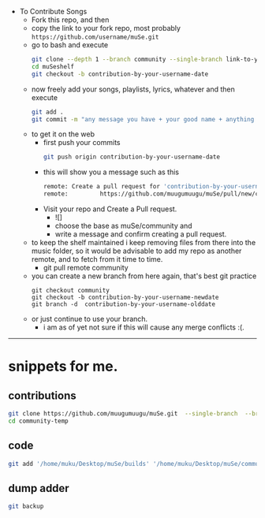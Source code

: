 + To Contribute Songs
	+ Fork this repo, and then
	+ copy the link to your fork repo, most probably ```https://github.com/username/muSe.git```
	+ go to bash and execute
		```bash
		git clone --depth 1 --branch community --single-branch link-to-your-fork muSeshelf
		cd muSeshelf
		git checkout -b contribution-by-your-username-date
		```
	+ now freely add your songs, playlists, lyrics, whatever and then execute
		```bash
		git add .
		git commit -m "any message you have + your good name + anything u wanna mention"
	+ to get it on the web
		+ first  push your commits
			```bash
			git push origin contribution-by-your-username-date
			```
		+ this will show you a message such as this
			```bash
			remote: Create a pull request for 'contribution-by-your-username-date' on GitHub by visiting:
			remote:     	https://github.com/muugumuugu/muSe/pull/new/contribution-by-your-username-date
			```
		+ Visit your repo and Create a Pull request.
			+ ![]
			+ choose the base as muSe/community and
			+ write a message and confirm creating a pull request.
	+ to keep the shelf maintained i keep removing files from there into the music folder, so it would be advisable to add my repo as another remote, and to fetch from it time to time.
		+ git pull remote community
	+ you can create a new branch from here again, that's best git practice
		```
		git checkout community
		git checkout -b contribution-by-your-username-newdate
		git branch -d  contribution-by-your-username-olddate
		```
	+ or just continue to use your branch.
		+ i am as of yet not sure if this will cause any merge conflicts :(.



---------------
# snippets for me.

## contributions

```bash
git clone https://github.com/muugumuugu/muSe.git  --single-branch  --branch community --depth 1 community-temp
cd community-temp
```

## code

```bash
git add '/home/muku/Desktop/muSe/builds' '/home/muku/Desktop/muSe/community' '/home/muku/Desktop/muSe/bash' '/home/muku/Desktop/muSe/covers' '/home/muku/Desktop/muSe/css' '/home/muku/Desktop/muSe/dat' '/home/muku/Desktop/muSe/dump' '/home/muku/Desktop/muSe/ejs' '/home/muku/Desktop/muSe/go' '/home/muku/Desktop/muSe/html' '/home/muku/Desktop/muSe/js' '/home/muku/Desktop/muSe/lyrics' '/home/muku/Desktop/muSe/php' '/home/muku/Desktop/muSe/playlists' '/home/muku/Desktop/muSe/python' '/home/muku/Desktop/muSe/index.html' '/home/muku/Desktop/muSe/electron-app.js' '/home/muku/Desktop/muSe/package.json' '/home/muku/Desktop/muSe/package-lock.json' '/home/muku/Desktop/muSe/GUIDE.md' '/home/muku/Desktop/muSe/README.md' '/home/muku/Desktop/muSe/TODO.md' '/home/muku/Desktop/muSe/.gitignore' '/home/muku/Desktop/muSe/muse.png' '/home/muku/Desktop/muSe/_config.yml'
```

## dump adder

``` bash
git backup
```